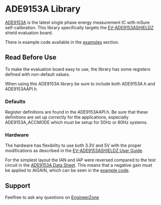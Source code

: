 # ADE9153A Library

[ADE9153A](https://www.analog.com/en/products/ade9153a.html) is the latest single phase energy measurement IC with mSure self-calibration. This library specifically targets the [EV-ADE9153ASHIELDZ](https://www.analog.com/en/design-center/evaluation-hardware-and-software/evaluation-boards-kits/EVAL-ADE9153A.html) shield evaluation board.

There is example code available in the [examples](https://github.com/analogdevicesinc/arduino/tree/master/Arduino%20Uno%20R3/examples) section.

## Read Before Use
To make the evaluation board easy to use, the library has some registers defined with non-default values.

When using this ADE9153A library be sure to include both ADE9153A.h and ADE9153AAPI.h.

### Defaults
Register definitions are found in the ADE9153AAPI.h. Be sure that these definitions are set up correctly for the applications, especially ADE9153A_ACCMODE which must be setup for 50Hz or 60Hz systems.

### Hardware
The hardware has flexibility to use both 3.3V and 5V with the proper modifications as described in the [EV-ADE9153ASHIELDZ User Guide](https://www.analog.com/media/en/technical-documentation/user-guides/ev-ade9153ashieldz-ug-1253.pdf).

For the simplest layout the IAN and IAP were reversed compared to the test circuit in the [ADE9153A Data Sheet](https://www.analog.com/media/en/technical-documentation/data-sheets/ade9153a.pdf). This means that a negative gain must be applied to AIGAIN, which can be seen in the [example code](https://github.com/analogdevicesinc/arduino/tree/master/Arduino%20Uno%20R3/examples).

## Support
Feelfree to ask any questions on [EngineerZone](https://ez.analog.com/energy-metering)
